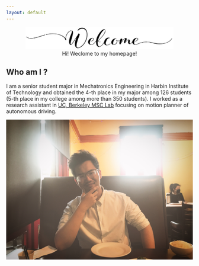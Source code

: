```yaml
---
layout: default
---
```


<div style="text-align: center;">
<img src="https://raw.githubusercontent.com/chenran-li/chenran-li.github.io/master/Image/Welcome.png" alt="Welcome !" title="Welcome !" width="400" height="60"  />
</div>

<div style="text-align: center;">
Hi! Weclome to my homepage!
</div>

## Who am I ?

I am a senior student major in Mechatronics Engineering in Harbin Institute of Technology and obtained the 4-th place in my major among 126 students (5-th place in my college among more than 350 students). I worked as a research assistant in [UC, Berkeley MSC Lab](https://msc.berkeley.edu/) focusing on motion planner of autonomous driving.

<div style="text-align: center;">
<img src="https://raw.githubusercontent.com/chenran-li/chenran-li.github.io/master/Image/IMG_4819.JPG" alt="It's me! Handsome, right?" title="It's me! Handsome, right?" width="504" height="378"  />
</div>
